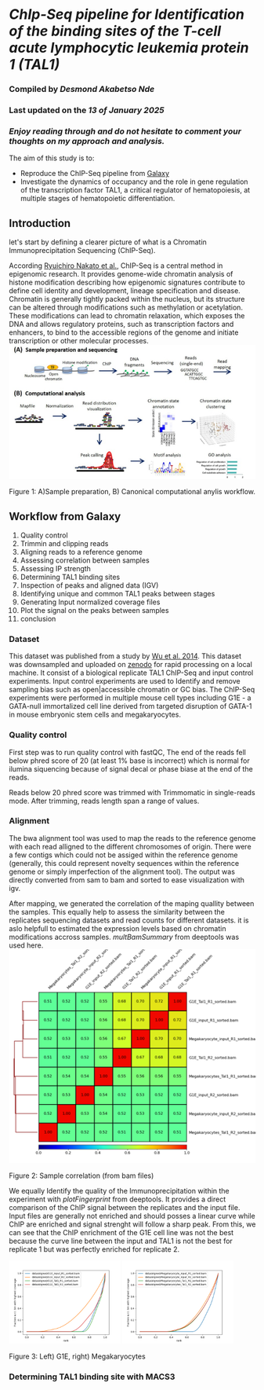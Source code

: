 # *ChIp-Seq pipeline for Identification of the binding sites of the T-cell acute lymphocytic leukemia protein 1 (TAL1)*

### Compiled by *Desmond Akabetso Nde*
### Last updated on the *13 of January 2025*
### *Enjoy reading through and do not hesitate to comment your thoughts on my approach and analysis.*

The aim of this study is to:
- Reproduce the ChIP-Seq pipeline from [Galaxy](https://training.galaxyproject.org/training-material/topics/epigenetics/tutorials/tal1-binding-site-identification/tutorial.html)
- Investigate the dynamics of occupancy and the role in gene regulation of the transcription factor TAL1, a critical regulator of hematopoiesis, at multiple stages of hematopoietic differentiation. 

## Introduction
let's start by defining a clearer picture of what is a Chromatin Immunoprecipitation Sequencing (ChIP-Seq).

According [Ryuichiro Nakato et al.](https://www.sciencedirect.com/science/article/pii/S1046202320300591?via%3Dihub), ChIP-Seq is a central method in epigenomic research. It provides genome-wide chromatin analysis of histone modification describing how epigenomic signatures contribute to define cell identity and development, lineage specification and disease. Chromatin is generally tightly packed within the nucleus, but its structure can be altered through modifications such as methylation or acetylation. These modifications can lead to chromatin relaxation, which exposes the DNA and allows regulatory proteins, such as transcription factors and enhancers, to bind to the accessible regions of the genome and initiate transcription or other molecular processes.
![ChIP-Seq workflow](chipseq.png)

Figure 1: A)Sample preparation, B) Canonical computational anylis workflow.



## Workflow from Galaxy
1. Quality control
2. Trimmin and clipping reads
3. Aligning reads to a reference genome
4. Assessing correlation between samples
5. Assessing IP strength
6. Determining TAL1 binding sites
7. Inspection of peaks and aligned data (IGV)
8. Identifying unique and common TAL1 peaks between stages
9. Generating Input normalized coverage files
10. Plot the signal on the peaks between samples
11. conclusion

### Dataset
This dataset was published from a study by [Wu et al. 2014](https://genome.cshlp.org/content/24/12/1945). This dataset was downsampled and uploaded on [zenodo](https://zenodo.org/records/197100) for rapid processing on a local machine. It consist of a biological replicate TAL1 ChIP-Seq and input control experiments. Input control experiments are used to Identify and remove sampling bias such as open|accessible chromatin or GC bias. 
The ChIP-Seq experiments were performed in multiple mouse cell types including G1E - a GATA-null immortalized cell line derived from targeted disruption of GATA-1 in mouse embryonic stem cells and megakaryocytes. 

### Quality control
First step was to run quality control with fastQC, The end of the reads fell below phred score of 20 (at least 1% base is incorrect) which is normal for ilumina siquencing because of signal decal or phase biase at the end of the reads.

Reads below 20 phred score was trimmed with Trimmomatic in single-reads mode. After trimming, reads length span a range of values. 

### Alignment

The bwa alignment tool was used to map the reads to the reference genome with each read alligned to the different chromosomes of origin. There were a few contigs which could not be assiged within the reference genome (generally, this could represent novelty sequences within the reference genome or simply imperfection of the alignment tool). The output was directly converted from sam to bam and sorted to ease visualization with igv. 

After mapping, we generated the correlation of the maping quallity between the samples. This equally help to assess the similarity between the replicates sequencing datasets and read counts for different datasets. it is aslo helpfull to estimated the expression levels based on chromatin modifications accross samples. *multBamSummary* from deeptools was used here.
![bam correlation](results/coverage_correlation.png)

Figure 2: Sample correlation (from bam files)

We equally Identify the quality of the Immunoprecipitation within the experiment with *plotFingerprint* from deeptools. It provides a direct comparison of the ChIP signal between the replicates and the input file. Input files are generally not enriched and should posses a linear curve while ChIP are enriched and signal strenght will follow a sharp peak. From this, we can see that the ChIP enrichment of the G1E cell line was not the best because the curve line between the input and TAL1 is not the best for replicate 1 but was perfectly enriched for replicate 2.

<img src="results/G1E_signal_strenght.png" width="45%" /> <img src="results/Megakaryocyte_G1E_signal_strenght.png" width="45%" />

Figure 3: Left) G1E, right) Megakaryocytes

### Determining TAL1 binding site with MACS3
